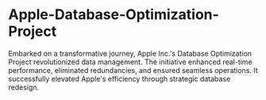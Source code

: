 # Apple-Database-Optimization-Project
Embarked on a transformative journey, Apple Inc.'s Database Optimization Project revolutionized data management. The initiative enhanced real-time performance, eliminated redundancies, and ensured seamless operations. It successfully elevated Apple's efficiency through strategic database redesign.
